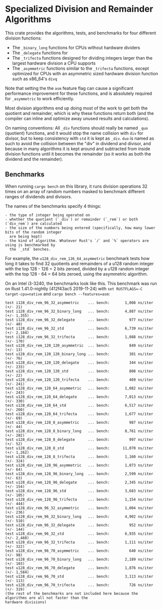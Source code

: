 # Specialized Division and Remainder Algorithms

This crate provides the algorithms, tests, and benchmarks for four different division functions:

- The `_binary_long` functions for CPUs without hardware dividers
- The `_delegate` functions for 
- The `_trifecta` functions designed for dividing integers larger than the largest hardware division
  a CPU supports
- The `_asymmetric` functions similar to the `_trifecta` functions, except optimized for CPUs with
  an asymmetric sized hardware division function such as x86_64's `divq`

Note that setting the the `asm` feature flag can cause a significant performance improvement for
these functions, and is absolutely required for `_asymmetric` to work efficiently.

Most division algorithms end up doing most of the work to get both the quotient and remainder, which
is why these functions return both (and the compiler can inline and optimize away unused results and
calculations).

On naming conventions:
All `_div` functions should really be named `_quo` (quotient) functions, and it would stop the name
collision with `div` for divisor, but to keep consistency with `std` it is kept as `_div`.
`duo` is named as such to avoid the collision between the "div" in dividend and divisor, and because
in many algorithms it is kept around and subtracted from inside division functions until it becomes
the remainder (so it works as both the dividend and the remainder).

## Benchmarks

When running `cargo bench` on this library, it runs division operations 32 times on an array of
random numbers masked to benchmark different ranges of dividends and divisors.

The names of the benchmarks specify 4 things:

    - the type of integer being operated on
    - whether the quotient (`_div`) or remainder (`_rem`) or both (`div_rem`) are calculated
    - the size of the numbers being entered (specifically, how many lower bits of the random integer
      are being kept)
    - the kind of algorithm. Whatever Rust's `/` and `%` operators are using is benchmarked by
      the `_std` benches.

For example, the `u128_div_rem_126_64_asymmetric` benchmark tests how long it takes to find 32
quotients and remainders of a u128 random integer with the top 128 - 126 = 2 bits zeroed, divided
by a u128 random integer with the top 128 - 64 = 64 bits zeroed, using the asymmetric algorithm.

On an Intel i3-3240, the benchmarks look like this. This benchmark was run on Rust 1.41.0-nightly (412f43ac5 2019-11-24) with
`set RUSTFLAGS=-C target-cpu=native` and `cargo bench --features=asm`:

```
test i128_div_rem_96_32_asymmetric    ... bench:       1,008 ns/iter (+/- 21)
test i128_div_rem_96_32_binary_long   ... bench:       4,887 ns/iter (+/- 1,355)
test i128_div_rem_96_32_delegate      ... bench:         977 ns/iter (+/- 48)
test i128_div_rem_96_32_std           ... bench:       6,739 ns/iter (+/- 2,184)
test i128_div_rem_96_32_trifecta      ... bench:       1,088 ns/iter (+/- 170)
test u128_div_rem_120_120_asymmetric  ... bench:         849 ns/iter (+/- 13)
test u128_div_rem_120_120_binary_long ... bench:         301 ns/iter (+/- 76)
test u128_div_rem_120_120_delegate    ... bench:         344 ns/iter (+/- 233)
test u128_div_rem_120_120_std         ... bench:         808 ns/iter (+/- 22)
test u128_div_rem_120_120_trifecta    ... bench:         469 ns/iter (+/- 241)
test u128_div_rem_128_64_asymmetric   ... bench:       1,082 ns/iter (+/- 243)
test u128_div_rem_128_64_delegate     ... bench:       7,013 ns/iter (+/- 330)
test u128_div_rem_128_64_std          ... bench:       6,517 ns/iter (+/- 260)
test u128_div_rem_128_64_trifecta     ... bench:       1,677 ns/iter (+/- 69)
test u128_div_rem_128_8_asymmetric    ... bench:         987 ns/iter (+/- 44)
test u128_div_rem_128_8_binary_long   ... bench:       8,761 ns/iter (+/- 282)
test u128_div_rem_128_8_delegate      ... bench:         997 ns/iter (+/- 52)
test u128_div_rem_128_8_std           ... bench:      11,070 ns/iter (+/- 1,262)
test u128_div_rem_128_8_trifecta      ... bench:       1,160 ns/iter (+/- 324)
test u128_div_rem_128_96_asymmetric   ... bench:       1,073 ns/iter (+/- 64)
test u128_div_rem_128_96_binary_long  ... bench:       2,599 ns/iter (+/- 63)
test u128_div_rem_128_96_delegate     ... bench:       2,345 ns/iter (+/- 154)
test u128_div_rem_128_96_std          ... bench:       3,683 ns/iter (+/- 105)
test u128_div_rem_128_96_trifecta     ... bench:       1,154 ns/iter (+/- 444)
test u128_div_rem_96_32_asymmetric    ... bench:       1,004 ns/iter (+/- 236)
test u128_div_rem_96_32_binary_long   ... bench:       4,902 ns/iter (+/- 510)
test u128_div_rem_96_32_delegate      ... bench:         952 ns/iter (+/- 144)
test u128_div_rem_96_32_std           ... bench:       6,935 ns/iter (+/- 2,460)
test u128_div_rem_96_32_trifecta      ... bench:       1,111 ns/iter (+/- 322)
test u128_div_rem_96_70_asymmetric    ... bench:         640 ns/iter (+/- 98)
test u128_div_rem_96_70_binary_long   ... bench:       2,189 ns/iter (+/- 103)
test u128_div_rem_96_70_delegate      ... bench:       1,876 ns/iter (+/- 1,584)
test u128_div_rem_96_70_std           ... bench:       3,113 ns/iter (+/- 113)
test u128_div_rem_96_70_trifecta      ... bench:         726 ns/iter (+/- 319)
(the rest of the benchmarks are not included here because the algorithms are all not faster than the
hardware divisions)
```
